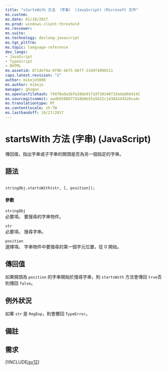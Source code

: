 ```yaml
---
title: "startsWith 方法 （字串） (JavaScript) |Microsoft 文件"
ms.custom: 
ms.date: 01/18/2017
ms.prod: windows-client-threshold
ms.reviewer: 
ms.suite: 
ms.technology: devlang-javascript
ms.tgt_pltfrm: 
ms.topic: language-reference
dev_langs:
- JavaScript
- TypeScript
- DHTML
ms.assetid: 871def4a-0f96-4675-b6ff-2349f4996511
caps.latest.revision: "2"
author: mikejo5000
ms.author: mikejo
manager: ghogen
ms.openlocfilehash: 74970a9a3bfe280e91f2df39340732eda8664142
ms.sourcegitcommit: aadb9588877418b8b55a5612c1d3842d4520ca4c
ms.translationtype: MT
ms.contentlocale: zh-TW
ms.lasthandoff: 10/27/2017
---
```

# <a name="startswith-method-string-javascript"></a>startsWith 方法 (字串) (JavaScript)
傳回值，指出字串或子字串的開頭是否為另一個指定的字串。  
  
## <a name="syntax"></a>語法  
  
```vb  
  
stringObj.startsWith(str, [, position]);  
```  
  
#### <a name="parameters"></a>參數  
 `stringObj`  
 必要項。 要搜尋的字串物件。  
  
 `str`  
 必要項。 搜尋字串。  
  
 `position`  
 選擇項。 字串物件中要搜尋的第一個字元位置，從 0 開始。  
  
## <a name="return-value"></a>傳回值  
 如果開頭為 `position` 的字串開始於搜尋字串，則 `startsWith` 方法會傳回 `true`否則傳回 `false`。  
  
## <a name="exceptions"></a>例外狀況  
 如果 `str` 是 `RegExp`，則會擲回 `TypeError`。  
  
## <a name="remarks"></a>備註  
  
## <a name="requirements"></a>需求  
 [!INCLUDE[jsv12](../../javascript/reference/includes/jsv12-md.md)]